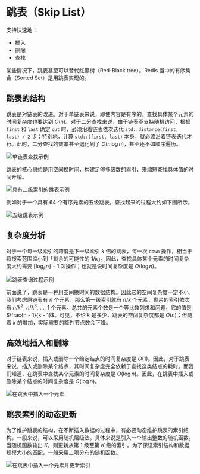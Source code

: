 # 跳表（Skip List）

支持快速地：

* 插入
* 删除
* 查找

某些情况下，跳表甚至可以替代红黑树（Red-Black tree）。Redis 当中的有序集合（Sorted Set）是用跳表实现的。

## 跳表的结构

跳表是对链表的改进。对于单链表来说，即使内容是有序的，查找具体某个元素的时间复杂度也要达到 $O(n)$。对于二分查找来说，由于链表不支持随机访问，根据 `first` 和 `last` 确定 `cut` 时，必须沿着链表依次迭代 `std::distance(first, last) / 2` 步；特别地，计算 `std::(first, last)` 本身，就必须沿着链表迭代才行。此时，二分查找的效率甚至退化到了 $O(n \log n)$，甚至还不如顺序遍历。

![单链表查找示例](https://static001.geekbang.org/resource/image/e1/6d/e18303fcedc068e5a168de04df956f6d.jpg)

跳表的核心思想是用空间换时间，构建足够多级数的索引，来缩短查找具体值的时间开销。

![具有二级索引的跳表示例](https://static001.geekbang.org/resource/image/49/65/492206afe5e2fef9f683c7cff83afa65.jpg)

例如对于一个具有 64 个有序元素的五级跳表，查找起来的过程大约如下图所示。

![五级跳表示例](https://static001.geekbang.org/resource/image/46/a9/46d283cd82c987153b3fe0c76dfba8a9.jpg)

## 复杂度分析

对于一个每一级索引的跨度是下一级索引 $k$ 倍的跳表，每一次 `down` 操作，相当于将搜索范围缩小到「剩余的可能性的 $1 / k$」。因此，查找具体某个元素的时间复杂度大约需要 $\lfloor \log_k n\rfloor + 1$ 次操作；也就是说时间复杂度是 $O(\log n)$。

![跳表查询过程示例](https://static001.geekbang.org/resource/image/d0/0c/d03bef9a64a0368e6a0d23ace8bd450c.jpg)

前面说了，跳表是一种用空间换时间的数据结构。因此它的空间复杂度一定不小。我们考虑原链表有 $n$ 个元素，那么第一级索引就有 $n / k$ 个元素，剩余的索引依次有 $n / k^2$, $n / k^3$, ..., $1$ 个元素。总共的元素个数是一个等比数列求和问题，它的值是 $\frac{n - 1}{k - 1}$。可见，不论 $k$ 是多少，跳表的空间复杂度都是 $O(n)$；但随着 $k$ 的增加，实际需要的额外节点数会下降。

## 高效地插入和删除

对于链表来说，插入或删除一个给定结点的时间复杂度是 $O(1)$。因此，对于跳表来说，插入或删除某个结点，其时间复杂度完全依赖于查找这类结点的耗时。而我们知道，在跳表中查找某个元素的时间复杂度是 $O(\log n)$。因此，在跳表中插入或删除某个结点的时间复杂度是 $O(\log n)$。

![在跳表中插入一个元素](https://static001.geekbang.org/resource/image/65/6c/65379f0651bc3a7cfd13ab8694c4d26c.jpg)

## 跳表索引的动态更新

为了维护跳表的结构，在不断插入数据的过程中，有必要动态维护跳表的索引结构。一般来说，可以采用随机层级法。具体来说是引入一个输出整数的随机函数。当随机函数输出 $K$，则更新从第 $1$ 级至第 $K$ 级的索引。为了保证索引结构和数据规模大小的匹配，一般采用二项分布的随机函数。

![在跳表中插入一个元素并更新索引](https://static001.geekbang.org/resource/image/a8/a7/a861445d0b53fc842f38919365b004a7.jpg)
